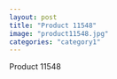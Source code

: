 ```yaml
---
layout: post
title: "Product 11548"
image: "product11548.jpg"
categories: "category1"
---
```

Product 11548
